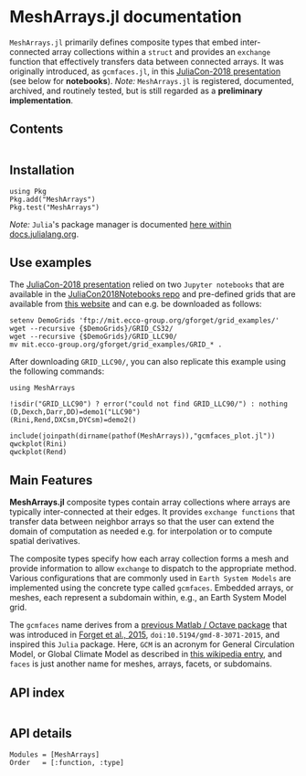 # MeshArrays.jl documentation

`MeshArrays.jl` primarily defines composite types that embed inter-connected array collections within a `struct` and provides an `exchange` function that effectively transfers data between connected arrays. It was originally introduced, as `gcmfaces.jl`, in this [JuliaCon-2018 presentation](https://youtu.be/RDxAy_zSUvg) (see below for **notebooks**). _Note:_ `MeshArrays.jl` is registered, documented, archived, and routinely tested, but is still regarded as a **preliminary implementation**.

## Contents

```@contents
```

## Installation

```
using Pkg
Pkg.add("MeshArrays")
Pkg.test("MeshArrays")
```
_Note:_ `Julia`'s package manager is documented [here within docs.julialang.org](https://docs.julialang.org/en/stable/stdlib/Pkg/).

## Use examples

The [JuliaCon-2018 presentation](https://youtu.be/RDxAy_zSUvg) relied on two `Jupyter notebooks` that are available in the [JuliaCon2018Notebooks repo](https://github.com/gaelforget/JuliaCon2018Notebooks.git) and pre-defined grids that are available from [this website](http://mit.ecco-group.org/opendap/gforget/grid_examples/contents.html) and can e.g. be downloaded as follows:

```
setenv DemoGrids 'ftp://mit.ecco-group.org/gforget/grid_examples/'
wget --recursive {$DemoGrids}/GRID_CS32/
wget --recursive {$DemoGrids}/GRID_LLC90/
mv mit.ecco-group.org/gforget/grid_examples/GRID_* .
```

After downloading `GRID_LLC90/`, you can also replicate this example using the following commands:

```
using MeshArrays

!isdir("GRID_LLC90") ? error("could not find GRID_LLC90/") : nothing
(D,Dexch,Darr,DD)=demo1("LLC90")
(Rini,Rend,DXCsm,DYCsm)=demo2()

include(joinpath(dirname(pathof(MeshArrays)),"gcmfaces_plot.jl"))
qwckplot(Rini)
qwckplot(Rend)
```

## Main Features

**MeshArrays.jl** composite types contain array collections where arrays are typically inter-connected at their edges. It provides `exchange functions` that transfer data between neighbor arrays so that the user can extend the domain of computation as needed e.g. for interpolation or to compute spatial derivatives.

The composite types specify how each array collection forms a mesh and provide information to allow `exchange` to dispatch to the appropriate method. Various configurations that are commonly used in `Earth System Models` are implemented using the concrete type called `gcmfaces`. Embedded arrays, or meshes, each represent a subdomain within, e.g., an Earth System Model grid.

The `gcmfaces` name derives from a [previous Matlab / Octave package](https://gcmfaces.readthedocs.io/en/latest/) that was introduced in [Forget et al., 2015](http://www.geosci-model-dev.net/8/3071/2015/), `doi:10.5194/gmd-8-3071-2015`, and inspired this `Julia` package. Here, `GCM` is an acronym for General Circulation Model, or Global Climate Model as described in [this wikipedia entry](https://en.wikipedia.org/wiki/General_circulation_model), and `faces` is just another name for meshes, arrays, facets, or subdomains.

## API index

```@index
```

## API details

```@autodocs
Modules = [MeshArrays]
Order   = [:function, :type]
```
